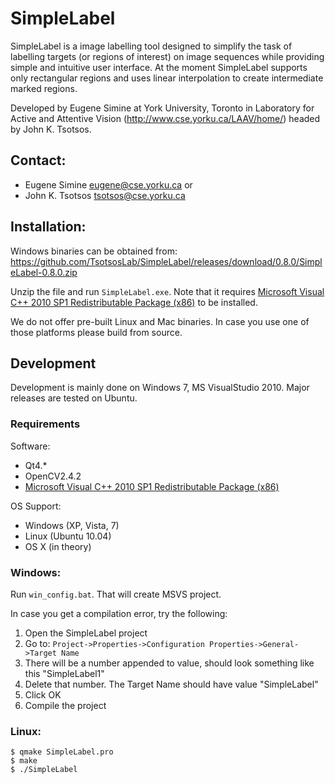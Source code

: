 # SimpleLabel

SimpleLabel is a image labelling tool designed to simplify the task of labelling
targets (or regions of interest) on image sequences while providing simple and
intuitive user interface. At the moment SimpleLabel supports only rectangular regions 
and uses linear interpolation to create intermediate marked regions.

Developed  by Eugene Simine at York University, Toronto in Laboratory for Active and 
Attentive Vision (http://www.cse.yorku.ca/LAAV/home/) headed by John K. Tsotsos.

## Contact:
- Eugene Simine <eugene@cse.yorku.ca> or
- John K. Tsotsos <tsotsos@cse.yorku.ca>

## Installation:

Windows binaries can be obtained from:
https://github.com/TsotsosLab/SimpleLabel/releases/download/0.8.0/SimpleLabel-0.8.0.zip

Unzip the file and run `SimpleLabel.exe`. Note that it requires [Microsoft Visual C++ 2010 SP1 Redistributable Package (x86)](http://www.microsoft.com/download/en/details.aspx?id=8328) to be installed.

We do not offer pre-built Linux and Mac binaries. In case you use one of those platforms please build from source.

## Development

Development is mainly done on Windows 7, MS VisualStudio 2010. Major releases are tested on Ubuntu.

### Requirements

Software:
- Qt4.*
- OpenCV2.4.2
- [Microsoft Visual C++ 2010 SP1 Redistributable Package (x86)](http://www.microsoft.com/download/en/details.aspx?id=8328)

OS Support:
- Windows (XP, Vista, 7)
- Linux (Ubuntu 10.04)
- OS X (in theory)
 
### Windows:
Run `win_config.bat`. That will create MSVS project.

In case you get a compilation error, try the following:

1. Open the SimpleLabel project
2. Go to: `Project->Properties->Configuration Properties->General->Target Name`
3. There will be a number appended to value, should look something like this "SimpleLabel1"
4. Delete that number. The Target Name should have value "SimpleLabel"
5. Click OK
6. Compile the project

### Linux:
```
$ qmake SimpleLabel.pro
$ make
$ ./SimpleLabel
```
